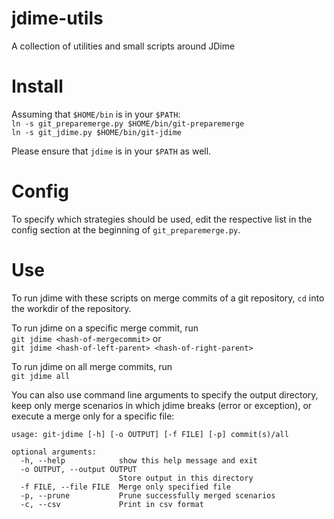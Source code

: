 # jdime-utils
A collection of utilities and small scripts around JDime

# Install
Assuming that `$HOME/bin` is in your `$PATH`:  
`ln -s git_preparemerge.py $HOME/bin/git-preparemerge`  
`ln -s git_jdime.py $HOME/bin/git-jdime`  

Please ensure that `jdime` is in your `$PATH` as well.

# Config
To specify which strategies should be used, edit the respective list
in the config section at the beginning of `git_preparemerge.py`.

# Use
To run jdime with these scripts on merge commits of a git repository, 
`cd` into the workdir of the repository.

To run jdime on a specific merge commit, run  
`git jdime <hash-of-mergecommit>` or  
`git jdime <hash-of-left-parent> <hash-of-right-parent>`

To run jdime on all merge commits, run  
`git jdime all`

You can also use command line arguments to specify the output directory,
keep only merge scenarios in which jdime breaks (error or exception),
or execute a merge only for a specific file:  
```
usage: git-jdime [-h] [-o OUTPUT] [-f FILE] [-p] commit(s)/all

optional arguments:
  -h, --help            show this help message and exit
  -o OUTPUT, --output OUTPUT
                        Store output in this directory
  -f FILE, --file FILE  Merge only specified file
  -p, --prune           Prune successfully merged scenarios
  -c, --csv             Print in csv format
  ```
